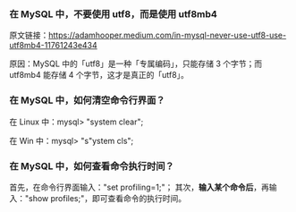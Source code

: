 ### 在 MySQL 中，不要使用 utf8，而是使用 **utf8mb4**

原文链接：https://adamhooper.medium.com/in-mysql-never-use-utf8-use-utf8mb4-11761243e434

原因：MySQL 中的「utf8」是一种「专属编码」，只能存储 3 个字节；而 utf8mb4 能存储 4 个字节，这才是真正的「utf8」。

### 在 MySQL 中，如何清空命令行界面？

在 Linux 中：mysql> "system clear";

在 Win 中：mysql> "s"ystem cls";

### 在 MySQL 中，如何查看命令执行时间？

首先，在命令行界面输入："set profiling=1;"；
其次，**输入某个命令后**，再输入："show profiles;"，即可查看命令的执行时间。